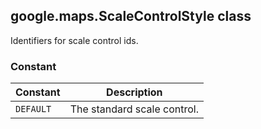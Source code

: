 <h2 id="ScaleControlStyle">
google.maps.ScaleControlStyle
class
</h2><p>Identifiers for scale control ids.</p><h3>Constant</h3><table summary="class ScaleControlStyle - Constants" width="100%">
<thead>
<tr><th>Constant</th>
<th>Description</th>
</tr></thead>
<tbody>
<tr>
<td><code>DEFAULT</code></td>
<td>The standard scale control.</td>
</tr>
</tbody>
</table>